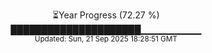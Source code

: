 <p align="center">
⏳Year Progress (72.27 %) <br>
█████████████████████▁▁▁▁▁▁▁▁▁ <br>
<sub>Updated: Sun, 21 Sep 2025 18:28:51 GMT</sub>
</p>

